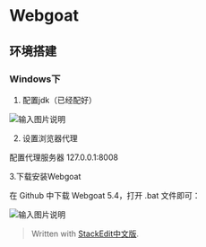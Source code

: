 
# Webgoat

## 环境搭建

### Windows下

1. 配置jdk（已经配好）

![输入图片说明](https://s2.loli.net/2023/03/14/oHyNg6mhJIMGRY3.png)

2. 设置浏览器代理

配置代理服务器 127.0.0.1:8008

3.下载安装Webgoat

在 Github 中下载 Webgoat 5.4，打开 .bat 文件即可：

![输入图片说明](https://s2.loli.net/2023/03/14/DFvZ7q5LoWnNw9d.png)

> Written with [StackEdit中文版](https://stackedit.cn/).
<!--stackedit_data:
eyJoaXN0b3J5IjpbLTE3MDI4MTkzMjAsLTE0NzUxNzY2NDldfQ
==
-->